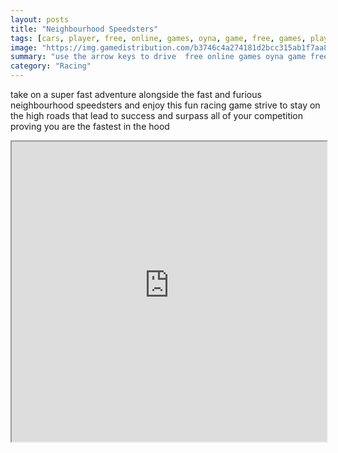 ```yaml
---
layout: posts
title: "Neighbourhood Speedsters"
tags: [cars, player, free, online, games, oyna, game, free, games, play, play, games]
image: "https://img.gamedistribution.com/b3746c4a274181d2bcc315ab1f7aa87d.jpg"
summary: "use the arrow keys to drive  free online games oyna game free games play play games"
category: "Racing"
---
```


take on a super fast adventure alongside the fast and furious neighbourhood speedsters and enjoy this fun racing game strive to stay on the high roads that lead to success and surpass all of your competition proving you are the fastest in the hood

<iframe width="100%" height="480px;" src="https://flash.gamedistribution.com?game=b3746c4a274181d2bcc315ab1f7aa87d"></iframe>